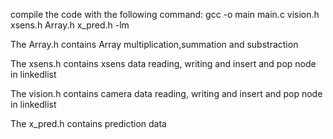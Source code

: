 compile the code with the following command:
gcc -o main main.c vision.h xsens.h Array.h x_pred.h -lm

The Array.h contains Array multiplication,summation and  substraction

The xsens.h contains xsens data reading, writing and insert and pop node in linkedlist

The vision.h contains camera data reading, writing and insert and pop node in linkedlist

The x_pred.h contains prediction data
